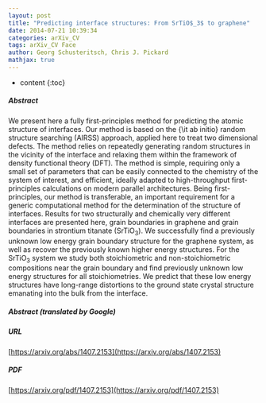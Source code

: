 ```yaml
---
layout: post
title: "Predicting interface structures: From SrTiO$_3$ to graphene"
date: 2014-07-21 10:39:34
categories: arXiv_CV
tags: arXiv_CV Face
author: Georg Schusteritsch, Chris J. Pickard
mathjax: true
---
```


* content
{:toc}

##### Abstract
We present here a fully first-principles method for predicting the atomic structure of interfaces. Our method is based on the {\it ab initio} random structure searching (AIRSS) approach, applied here to treat two dimensional defects. The method relies on repeatedly generating random structures in the vicinity of the interface and relaxing them within the framework of density functional theory (DFT). The method is simple, requiring only a small set of parameters that can be easily connected to the chemistry of the system of interest, and efficient, ideally adapted to high-throughput first-principles calculations on modern parallel architectures. Being first-principles, our method is transferable, an important requirement for a generic computational method for the determination of the structure of interfaces. Results for two structurally and chemically very different interfaces are presented here, grain boundaries in graphene and grain boundaries in strontium titanate (SrTiO$_3$). We successfully find a previously unknown low energy grain boundary structure for the graphene system, as well as recover the previously known higher energy structures. For the SrTiO$_3$ system we study both stoichiometric and non-stoichiometric compositions near the grain boundary and find previously unknown low energy structures for all stoichiometries. We predict that these low energy structures have long-range distortions to the ground state crystal structure emanating into the bulk from the interface.

##### Abstract (translated by Google)


##### URL
[https://arxiv.org/abs/1407.2153](https://arxiv.org/abs/1407.2153)

##### PDF
[https://arxiv.org/pdf/1407.2153](https://arxiv.org/pdf/1407.2153)

